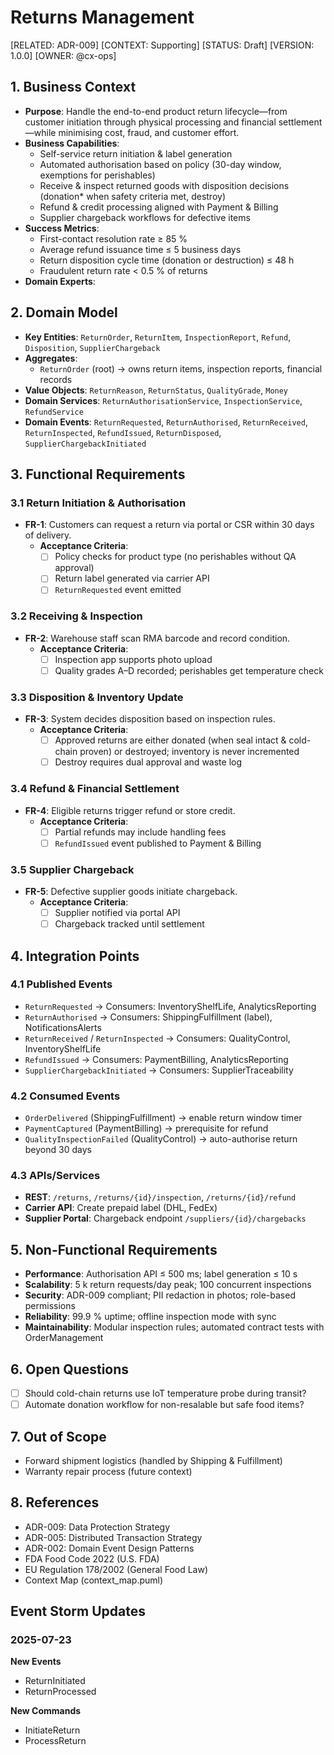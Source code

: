 # Returns Management

[RELATED: ADR-009]
[CONTEXT: Supporting]
[STATUS: Draft]
[VERSION: 1.0.0]
[OWNER: @cx-ops]

## 1. Business Context

- **Purpose**: Handle the end-to-end product return lifecycle—from customer initiation through physical processing and financial settlement—while minimising cost, fraud, and customer effort.
- **Business Capabilities**:
  - Self-service return initiation & label generation
  - Automated authorisation based on policy (30-day window, exemptions for perishables)
  - Receive & inspect returned goods with disposition decisions (donation* when safety criteria met, destroy)
  - Refund & credit processing aligned with Payment & Billing
  - Supplier chargeback workflows for defective items
- **Success Metrics**:
  - First-contact resolution rate ≥ 85 %
  - Average refund issuance time ≤ 5 business days
  - Return disposition cycle time (donation or destruction) ≤ 48 h
  - Fraudulent return rate < 0.5 % of returns
- **Domain Experts**:
<!--- agents:
  - role: Returns Manager
  - role: Warehouse Lead
  - role: Finance Analyst
  - role: QA Specialist
-->

## 2. Domain Model

- **Key Entities**: `ReturnOrder`, `ReturnItem`, `InspectionReport`, `Refund`, `Disposition`, `SupplierChargeback`
- **Aggregates**:
  - `ReturnOrder` (root) → owns return items, inspection reports, financial records
- **Value Objects**: `ReturnReason`, `ReturnStatus`, `QualityGrade`, `Money`
- **Domain Services**: `ReturnAuthorisationService`, `InspectionService`, `RefundService`
- **Domain Events**: `ReturnRequested`, `ReturnAuthorised`, `ReturnReceived`, `ReturnInspected`, `RefundIssued`, `ReturnDisposed`, `SupplierChargebackInitiated`

## 3. Functional Requirements

### 3.1 Return Initiation & Authorisation

- **FR-1**: Customers can request a return via portal or CSR within 30 days of delivery.
  - **Acceptance Criteria**:
    - [ ] Policy checks for product type (no perishables without QA approval)
    - [ ] Return label generated via carrier API
    - [ ] `ReturnRequested` event emitted

### 3.2 Receiving & Inspection

- **FR-2**: Warehouse staff scan RMA barcode and record condition.
  - **Acceptance Criteria**:
    - [ ] Inspection app supports photo upload
    - [ ] Quality grades A–D recorded; perishables get temperature check

### 3.3 Disposition & Inventory Update

- **FR-3**: System decides disposition based on inspection rules.
  - **Acceptance Criteria**:
    - [ ] Approved returns are either donated (when seal intact & cold-chain proven) or destroyed; inventory is never incremented
    - [ ] Destroy requires dual approval and waste log

### 3.4 Refund & Financial Settlement

- **FR-4**: Eligible returns trigger refund or store credit.
  - **Acceptance Criteria**:
    - [ ] Partial refunds may include handling fees
    - [ ] `RefundIssued` event published to Payment & Billing

### 3.5 Supplier Chargeback

- **FR-5**: Defective supplier goods initiate chargeback.
  - **Acceptance Criteria**:
    - [ ] Supplier notified via portal API
    - [ ] Chargeback tracked until settlement

## 4. Integration Points

### 4.1 Published Events

- `ReturnRequested` → Consumers: InventoryShelfLife, AnalyticsReporting
- `ReturnAuthorised` → Consumers: ShippingFulfillment (label), NotificationsAlerts
- `ReturnReceived` / `ReturnInspected` → Consumers: QualityControl, InventoryShelfLife
- `RefundIssued` → Consumers: PaymentBilling, AnalyticsReporting
- `SupplierChargebackInitiated` → Consumers: SupplierTraceability

### 4.2 Consumed Events

- `OrderDelivered` (ShippingFulfillment) → enable return window timer
- `PaymentCaptured` (PaymentBilling) → prerequisite for refund
- `QualityInspectionFailed` (QualityControl) → auto-authorise return beyond 30 days

### 4.3 APIs/Services

- **REST**: `/returns`, `/returns/{id}/inspection`, `/returns/{id}/refund`
- **Carrier API**: Create prepaid label (DHL, FedEx)
- **Supplier Portal**: Chargeback endpoint `/suppliers/{id}/chargebacks`

## 5. Non-Functional Requirements

- **Performance**: Authorisation API ≤ 500 ms; label generation ≤ 10 s
- **Scalability**: 5 k return requests/day peak; 100 concurrent inspections
- **Security**: ADR-009 compliant; PII redaction in photos; role-based permissions
- **Reliability**: 99.9 % uptime; offline inspection mode with sync
- **Maintainability**: Modular inspection rules; automated contract tests with OrderManagement

## 6. Open Questions

- [ ] Should cold-chain returns use IoT temperature probe during transit?
- [ ] Automate donation workflow for non-resalable but safe food items?

## 7. Out of Scope

- Forward shipment logistics (handled by Shipping & Fulfillment)
- Warranty repair process (future context)

## 8. References

- ADR-009: Data Protection Strategy
- ADR-005: Distributed Transaction Strategy
- ADR-002: Domain Event Design Patterns
- FDA Food Code 2022 (U.S. FDA)
- EU Regulation 178/2002 (General Food Law)
- Context Map (context_map.puml)

## Event Storm Updates

### 2025-07-23

**New Events**
- ReturnInitiated
- ReturnProcessed

**New Commands**
- InitiateReturn
- ProcessReturn
